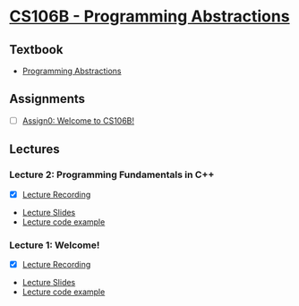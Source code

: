 # [CS106B - Programming Abstractions](http://web.stanford.edu/class/cs106b/)

## Textbook
* [Programming Abstractions](./programming_abstractions.pdf)

## Assignments
- [ ] [Assign0: Welcome to CS106B!](https://github.com/caestrada/practicing-cpp/tree/master/cs106b/assignments/assign0)

## Lectures
### Lecture 2: Programming Fundamentals in C++
- [X] [Lecture Recording](https://stanford.zoom.us/rec/play/uJV-demv_Do3T92T5QSDU_Z-W460K6ms1nUervINnhrgVHUHMAegZrARN7G_jRBLgsKemsQ3IbXbdbeD?continueMode=true&_x_zm_rtaid=iGNkyTRdQTmoaDHU4I2GdA.1598116988861.fcd8103333dcbae21e8e6568ddf707d1&_x_zm_rhtaid=252)
* [Lecture Slides](./slides/Lecture2_slides.pdf)
* [Lecture code example](./code_examples/intro-cpp-lecture.zip)

### Lecture 1: Welcome!
- [X] [Lecture Recording](https://stanford.zoom.us/rec/play/tcIoI-v-_Tk3SIaW5QSDUKV9W421f6is03QZqfUFmUywViMHMAHwbrEaZ-r6GuF8WpEJ0558CwXf4tfk)
* [Lecture Slides](./slides/lecture1_slides.pdf)
* [Lecture code example](./code_examples/HelloWorld.zip)
